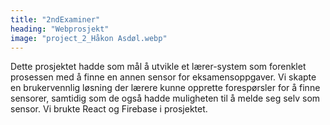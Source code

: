 ```yaml
---
title: "2ndExaminer"
heading: "Webprosjekt"
image: "project_2_Håkon Asdøl.webp"
---
```


Dette prosjektet hadde som mål å utvikle et lærer-system som forenklet prosessen med å finne en annen sensor for eksamensoppgaver. Vi skapte en brukervennlig løsning der lærere kunne opprette forespørsler for å finne sensorer, samtidig som de også hadde muligheten til å melde seg selv som sensor. Vi brukte React og Firebase i prosjektet.
